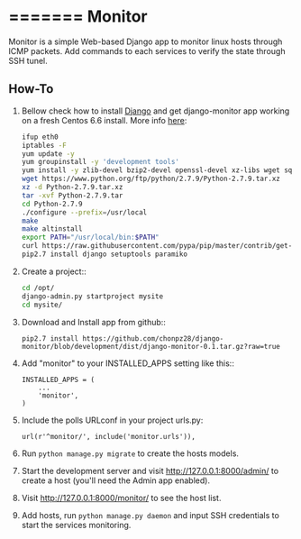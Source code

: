 =======
Monitor
=======

Monitor is a simple Web-based Django app to monitor linux hosts through ICMP packets. Add commands to each services to verify the state through SSH tunel.


How-To
-------

1. Bellow check how to install [Django](https://www.djangoproject.com) and get django-monitor app working on a fresh Centos 6.6 install. More info [here](http://bicofino.io/blog/2014/01/16/installing-python-2-dot-7-6-on-centos-6-dot-5):

    ```bash
    ifup eth0
    iptables -F
    yum update -y
    yum groupinstall -y 'development tools'
    yum install -y zlib-devel bzip2-devel openssl-devel xz-libs wget sqlite-devel
    wget https://www.python.org/ftp/python/2.7.9/Python-2.7.9.tar.xz
    xz -d Python-2.7.9.tar.xz
    tar -xvf Python-2.7.9.tar
    cd Python-2.7.9
    ./configure --prefix=/usr/local
    make
    make altinstall
    export PATH="/usr/local/bin:$PATH"
    curl https://raw.githubusercontent.com/pypa/pip/master/contrib/get-pip.py | python2.7 -
    pip2.7 install django setuptools paramiko
    ```
    
2. Create a project::

    ```bash
    cd /opt/
    django-admin.py startproject mysite
    cd mysite/
    ```
    
3. Download and Install app from github::

    `pip2.7 install https://github.com/chonpz28/django-monitor/blob/development/dist/django-monitor-0.1.tar.gz?raw=true`

4. Add "monitor" to your INSTALLED_APPS setting like this::

    ```
    INSTALLED_APPS = (
        ...
        'monitor',
    )
    ```
    
2. Include the polls URLconf in your project urls.py:

    ```
    url(r'^monitor/', include('monitor.urls')),
    ```

3. Run `python manage.py migrate` to create the hosts models.

4. Start the development server and visit http://127.0.0.1:8000/admin/
   to create a host (you'll need the Admin app enabled).

5. Visit http://127.0.0.1:8000/monitor/ to see the host list.

6. Add hosts, run `python manage.py daemon` and input SSH credentials to start the services monitoring. 
